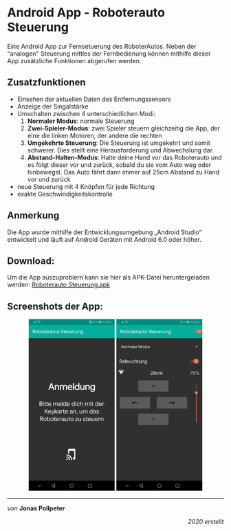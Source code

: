 # Android App - Roboterauto Steuerung
Eine Android App zur Fernsetuerung des RoboterAutos. 
Neben der "analogen" Steuerung mittles der Fernbedienung können mithilfe dieser App zusätzliche Funktionen abgerufen werden.

## Zusatzfunktionen
* Einsehen der aktuellen Daten des Entfernungssensors
* Anzeige der Singalstärke
* Umschalten zwischen 4 unterschiedlichen Modi:
  1. **Normaler Modus**: normale Steuerung
  2. **Zwei-Spieler-Modus**: zwei Spieler steuern gleichzeitig die App, der eine die linken Motoren, der andere die rechten
  3. **Umgekehrte Steuerung**: Die Steuerung ist umgekehrt und somit schwerer. Dies stellt eine Herausforderung und Abwechslung dar.
  4. **Abstand-Halten-Modus**: Halte deine Hand vor das Roboterauto und es folgt dieser vor und zurück, sobald du sie vom Auto weg oder hinbewegst. Das Auto fährt dann immer auf 25cm Abstand zu Hand vor und zurück 
 * neue Steuerung mit 4 Knöpfen für jede Richtung
 * exakte Geschwindigkeitskontrolle

## Anmerkung
Die App wurde mithilfe der Entwicklungsumgebung „Android Studio“ entwickelt und läuft auf Android Geräten mit Android 6.0 oder höher.

## Download:
Um die App auszuprobiern kann sie hier als APK-Datei heruntergeladen werden: [Roboterauto Steuerung.apk](/Android%20App/RASteuerung/Download/Roboterauto%20Steuerung.apk?raw=true)

## Screenshots der App:
<div align="center">
    <img src="/Android%20App/RASteuerung/Screenshots/ScreenshotLogin.jpg?raw=true" width="200px"></img>
    <img src="/Android%20App/RASteuerung/Screenshots/ScreenshotMain.jpg?raw=true" width="200px"></img> 
</div>

---
_von_ **Jonas Pollpeter**
<p align=right><i>2020 erstellt</i></p>
